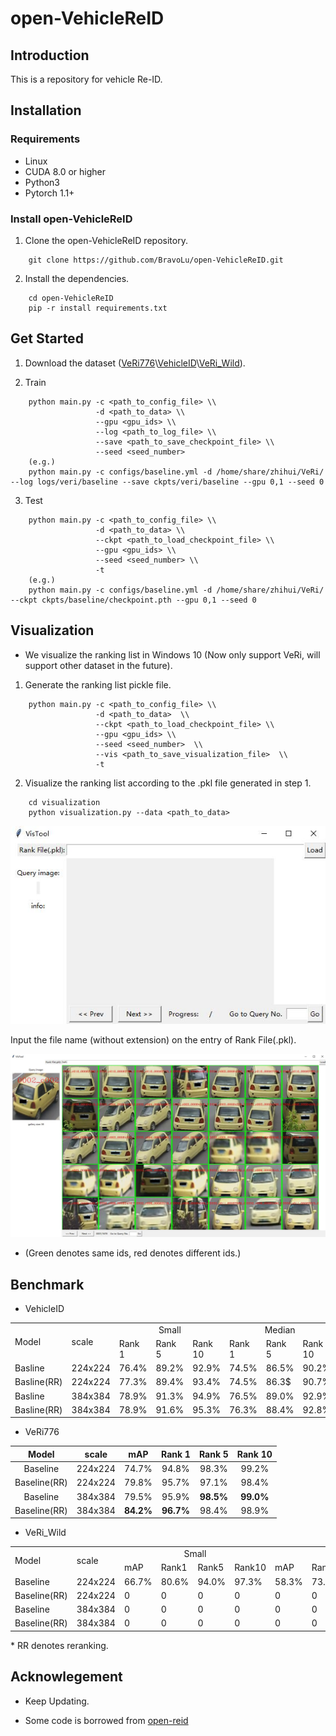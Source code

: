 # open-VehicleReID 

## Introduction 

This is a repository for vehicle Re-ID.

## Installation

### Requirements
* Linux
* CUDA 8.0 or higher 
* Python3
* Pytorch 1.1+

### Install open-VehicleReID
1. Clone the open-VehicleReID repository.
```shell
    git clone https://github.com/BravoLu/open-VehicleReID.git
```

2. Install the dependencies. 
```shell
    cd open-VehicleReID 
    pip -r install requirements.txt 
```

## Get Started

1. Download the dataset ([VeRi776](https://vehiclereid.github.io/VeRi/)\\[VehicleID](https://www.pkuml.org/resources/pku-vehicleid.html)\\[VeRi_Wild](https://github.com/PKU-IMRE/VERI-Wild)).

2. Train
```shell
    python main.py -c <path_to_config_file> \\
                   -d <path_to_data> \\
                   --gpu <gpu_ids> \\
                   --log <path_to_log_file> \\
                   --save <path_to_save_checkpoint_file> \\
                   --seed <seed_number>
    (e.g.)
    python main.py -c configs/baseline.yml -d /home/share/zhihui/VeRi/ --log logs/veri/baseline --save ckpts/veri/baseline --gpu 0,1 --seed 0 
```

3. Test 
```shell 
    python main.py -c <path_to_config_file> \\
                   -d <path_to_data> \\
                   --ckpt <path_to_load_checkpoint_file> \\
                   --gpu <gpu_ids> \\
                   --seed <seed_number> \\
                   -t 
    (e.g.)
    python main.py -c configs/baseline.yml -d /home/share/zhihui/VeRi/ --ckpt ckpts/baseline/checkpoint.pth --gpu 0,1 --seed 0
```
## Visualization 

* We visualize the ranking list in Windows 10 (Now only support VeRi, will support other dataset in the future).

1. Generate the ranking list pickle file.
```shell
    python main.py -c <path_to_config_file> \\
                   -d <path_to_data>  \\
                   --ckpt <path_to_load_checkpoint_file> \\
                   --gpu <gpu_ids> \\
                   --seed <seed_number>  \\
                   --vis <path_to_save_visualization_file>  \\ 
                   -t
```

2. Visualize the ranking list according to the .pkl file generated in step 1. 
```shell
    cd visualization
    python visualization.py --data <path_to_data>
```
![pic](imgs/ui.jpg)

Input the file name (without extension) on the entry of Rank File(.pkl).

![pic](imgs/rank_list.jpg)

* (Green denotes same ids, red denotes different ids.)

## Benchmark
* VehicleID

<table>
   <tr>
      <td rowspan="2">Model</td>
      <td rowspan="2">scale</td>
      <td colspan="3" align="center">Small</td>
      <td colspan="3" align="center">Median</td>
      <td colspan="3" align="center">Large</td>
   </tr>
   <tr>
      <td>Rank 1</td>
      <td>Rank 5</td>
      <td>Rank 10</td>
      <td>Rank 1</td>
      <td>Rank 5</td>
      <td>Rank 10</td>
      <td>Rank 1</td>
      <td>Rank 5</td>
      <td>Rank 10</td>
   </tr>
   <tr>
      <td>Basline</td>
      <td>224x224</td>
      <td>76.4%</td>
      <td>89.2%</td>
      <td>92.9%</td>
      <td>74.5%</td>
      <td>86.5%</td>
      <td>90.2%</td>
      <td>71.5%</td>
      <td>83.6%</td>
      <td>87.7%</td>
   </tr>
   <tr>
      <td>Basline(RR)</td>
      <td>224x224</td>
      <td>77.3%</td>
      <td>89.4%</td>
      <td>93.4%</td>
      <td>74.5%</td>
      <td>86.3$</td>
      <td>90.7%</td>
      <td>72.2%</td>
      <td>83.6%</td>
      <td>87.8%</td>
   </tr>
      <td>Basline</td>
      <td>384x384</td>
      <td>78.9%</td>
      <td>91.3%</td>
      <td>94.9%</td>
      <td>76.5%</td>
      <td>89.0%</td>
      <td>92.9%</td>
      <td>74.0%</td>
      <td>86.1%</td>
      <td>90.4%</td>
   </tr>
      <td>Basline(RR)</td>
      <td>384x384</td>
      <td>78.9%</td>
      <td>91.6%</td>
      <td>95.3%</td>
      <td>76.3%</td>
      <td>88.4%</td>
      <td>92.8%</td>
      <td>74.4%</td>
      <td>85.7%</td>
      <td>90.0%</td>
   </tr>      
</table> 

* VeRi776

|    Model        | scale   | mAP   | Rank 1 | Rank 5 | Rank 10 |                                                                                                                 
| :-------------: | :-----: | :---: | :----: | :----: | :-----: | 
|    Baseline     | 224x224 | 74.7% | 94.8%  | 98.3%  |  99.2%  |  
|    Baseline(RR) | 224x224 | 79.8% | 95.7%  | 97.1%  |  98.4%  |
|    Baseline     | 384x384 | 79.5% | 95.9%  | **98.5%**  |  **99.0%**  |
|    Baseline(RR) | 384x384 | **84.2%** | **96.7%**  | 98.4%  |  98.9%  |

* VeRi_Wild

<table>
   <tr>
      <td rowspan="2">Model</td>
      <td rowspan="2">scale</td>
      <td colspan="4" align="center">Small</td>
      <td colspan="4" align="center">Median</td>
      <td colspan="4" align="center">Large</td>
   </tr>
   <tr>
      <td>mAP</td>
      <td>Rank1</td>
      <td>Rank5</td>
      <td>Rank10</td>
      <td>mAP</td>
      <td>Rank1</td>
      <td>Rank5</td>
      <td>Rank10</td>
      <td>mAP</td>
      <td>Rank1</td>
      <td>Rank5</td>
      <td>Rank10</td>
   </tr>
   <tr>
      <td>Baseline</td>
      <td>224x224</td>
      <td>66.7%</td>
      <td>80.6%</td>
      <td>94.0%</td>
      <td>97.3%</td>
      <td>58.3%</td>
      <td>73.0%</td>
      <td>90.0%</td>
      <td>95.0%</td>
      <td>47.6%</td>
      <td>64.8%</td>
      <td>84.4%</td>
      <td>90.8%</td>
   </tr>
   <tr>
      <td>Baseline(RR)</td>
      <td>224x224</td>
      <td>0</td>
      <td>0</td>
      <td>0</td>
      <td>0</td>
      <td>0</td>
      <td>0</td>
      <td>0</td>
      <td>0</td>
      <td>0</td>
      <td>0</td>
      <td>0</td>
      <td>0</td>
   </tr>
   <tr>
      <td>Baseline</td>
      <td>384x384</td>
      <td>0</td>
      <td>0</td>
      <td>0</td>
      <td>0</td>
      <td>0</td>
      <td>0</td>
      <td>0</td>
      <td>0</td>
      <td>0</td>
      <td>0</td>
      <td>0</td>
      <td>0</td>
   </tr>
   <tr>
      <td>Baseline(RR)</td>
      <td>384x384</td>
      <td>0</td>
      <td>0</td>
      <td>0</td>
      <td>0</td>
      <td>0</td>
      <td>0</td>
      <td>0</td>
      <td>0</td>
      <td>0</td>
      <td>0</td>
      <td>0</td>
      <td>0</td>
   </tr>
</table>

\* RR denotes reranking. 

## Acknowlegement

* Keep Updating.

* Some code is borrowed from [open-reid](https://github.com/Cysu/open-reid)